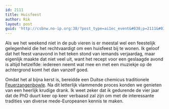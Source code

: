 ```yaml
---
id: 2111
title: Huisfeest
author: Rik
layout: post
guid: 'http://csbnw.no-ip.org:38/?post_type=ai1ec_event&#038;p=2111&#038;instance_id='
---
```

Als we het weekend niet in de pub vieren is er meestal wel een feestelijk gelegenheid die het rechtvaardigt om een huisfeest bij te wonen. Ik geloof dat het feest vanavond in het teken stond van iemands verjaardag, maar eigenlijk maakte dat niet veel uit, want het recept voor een geslaagde avond is altijd hetzelfde: iedereen neemt wat mee en met een muziekje op de achtergrond komt het dan vanzelf goed.

Omdat het al bijna kerst is, bereidde een Duitse chemicus traditionele [Feuerzangenbowle][1]. Na dit letterlijk vlammende proces konden we genieten van een heerlijk krudige drank. Ik weet zeker dat ik gedurende de vier jaar dat de PhD duurt keer op keer verbaasd zal zijn om met de interessante tradities van diverse mede-Europeanen kennis te maken.

 [1]: http://nl.wikipedia.org/wiki/Feuerzangenbowle